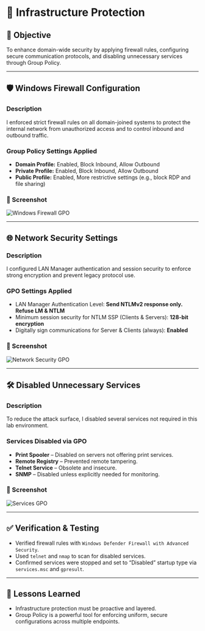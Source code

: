 # 🔐 Infrastructure Protection

## 🎯 Objective
To enhance domain-wide security by applying firewall rules, configuring secure communication protocols, and disabling unnecessary services through Group Policy.

---

## 🛡️ Windows Firewall Configuration

### Description
I enforced strict firewall rules on all domain-joined systems to protect the internal network from unauthorized access and to control inbound and outbound traffic.

### Group Policy Settings Applied
- **Domain Profile:** Enabled, Block Inbound, Allow Outbound
- **Private Profile:** Enabled, Block Inbound, Allow Outbound
- **Public Profile:** Enabled, More restrictive settings (e.g., block RDP and file sharing)

### 📸 Screenshot
![Windows Firewall GPO](https://github.com/user-attachments/assets/a49d5f89-8945-4f9d-a21d-a85b7a8cf1ab)

---

## 🌐 Network Security Settings

### Description
I configured LAN Manager authentication and session security to enforce strong encryption and prevent legacy protocol use.

### GPO Settings Applied
- LAN Manager Authentication Level: **Send NTLMv2 response only. Refuse LM & NTLM**
- Minimum session security for NTLM SSP (Clients & Servers): **128-bit encryption**
- Digitally sign communications for Server & Clients (always): **Enabled**

### 📸 Screenshot
![Network Security GPO](https://github.com/user-attachments/assets/e1e7f036-d389-4e8f-8c4d-458985658b93)

---

## 🛠️ Disabled Unnecessary Services

### Description
To reduce the attack surface, I disabled several services not required in this lab environment.

### Services Disabled via GPO
- **Print Spooler** – Disabled on servers not offering print services.
- **Remote Registry** – Prevented remote tampering.
- **Telnet Service** – Obsolete and insecure.
- **SNMP** – Disabled unless explicitly needed for monitoring.

### 📸 Screenshot
![Services GPO](../../06-Screenshots/Infrastructure-Protection/disabled-services.png)

---

## ✅ Verification & Testing
- Verified firewall rules with `Windows Defender Firewall with Advanced Security`.
- Used `telnet` and `nmap` to scan for disabled services.
- Confirmed services were stopped and set to “Disabled” startup type via `services.msc` and `gpresult`.

---

## 🔁 Lessons Learned
- Infrastructure protection must be proactive and layered.
- Group Policy is a powerful tool for enforcing uniform, secure configurations across multiple endpoints.
